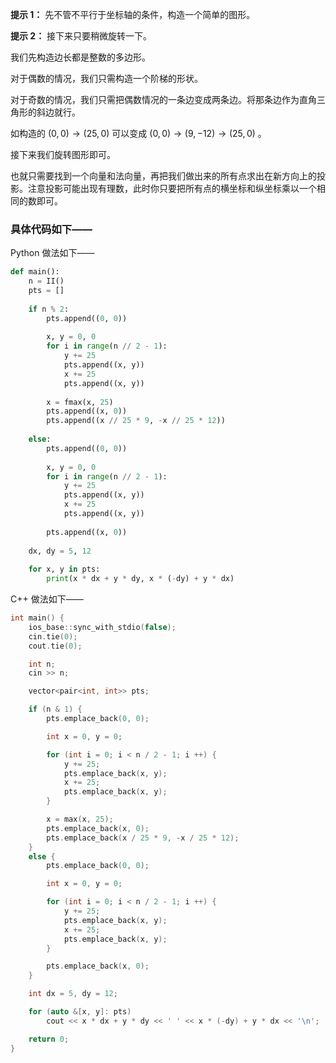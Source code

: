 **提示 1：** 先不管不平行于坐标轴的条件，构造一个简单的图形。

**提示 2：** 接下来只要稍微旋转一下。

我们先构造边长都是整数的多边形。

对于偶数的情况，我们只需构造一个阶梯的形状。

对于奇数的情况，我们只需把偶数情况的一条边变成两条边。将那条边作为直角三角形的斜边就行。

如构造的 $(0,0)\to (25,0)$ 可以变成 $(0,0)\to (9,-12)\to(25, 0)$ 。

接下来我们旋转图形即可。

也就只需要找到一个向量和法向量，再把我们做出来的所有点求出在新方向上的投影。注意投影可能出现有理数，此时你只要把所有点的横坐标和纵坐标乘以一个相同的数即可。

### 具体代码如下——

Python 做法如下——

```Python []
def main(): 
    n = II()
    pts = []
    
    if n % 2:
        pts.append((0, 0))
        
        x, y = 0, 0
        for i in range(n // 2 - 1):
            y += 25
            pts.append((x, y))
            x += 25
            pts.append((x, y))
        
        x = fmax(x, 25)
        pts.append((x, 0))
        pts.append((x // 25 * 9, -x // 25 * 12))
    
    else:
        pts.append((0, 0))
        
        x, y = 0, 0
        for i in range(n // 2 - 1):
            y += 25
            pts.append((x, y))
            x += 25
            pts.append((x, y))
        
        pts.append((x, 0))
    
    dx, dy = 5, 12
    
    for x, y in pts:
        print(x * dx + y * dy, x * (-dy) + y * dx)
```

C++ 做法如下——

```cpp []
int main() {
	ios_base::sync_with_stdio(false);
	cin.tie(0);
	cout.tie(0);

	int n;
	cin >> n;

	vector<pair<int, int>> pts;

	if (n & 1) {
		pts.emplace_back(0, 0);

		int x = 0, y = 0;

		for (int i = 0; i < n / 2 - 1; i ++) {
			y += 25;
			pts.emplace_back(x, y);
			x += 25;
			pts.emplace_back(x, y);
		}

		x = max(x, 25);
		pts.emplace_back(x, 0);
		pts.emplace_back(x / 25 * 9, -x / 25 * 12);
	}
	else {
		pts.emplace_back(0, 0);

		int x = 0, y = 0;

		for (int i = 0; i < n / 2 - 1; i ++) {
			y += 25;
			pts.emplace_back(x, y);
			x += 25;
			pts.emplace_back(x, y);
		}

		pts.emplace_back(x, 0);		
	}

	int dx = 5, dy = 12;

	for (auto &[x, y]: pts)
		cout << x * dx + y * dy << ' ' << x * (-dy) + y * dx << '\n';

	return 0;
}
```